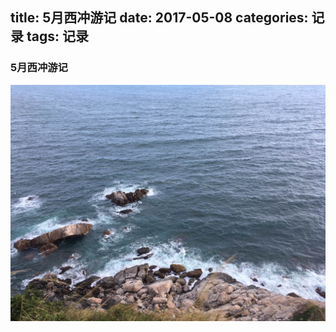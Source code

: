 title: 5月西冲游记
date: 2017-05-08
categories: 记录
tags: 记录
---


### 5月西冲游记

<!-- - [测试一下图片](/img/photo_01.jpg) -->

<img src="/img/photo_01.jpg"/>